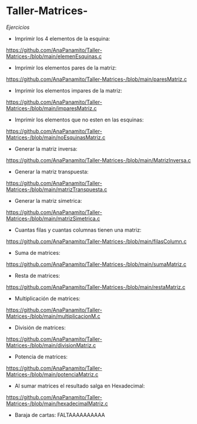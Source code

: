 # Taller-Matrices-

_Ejercicios_ 

- Imprimir los 4 elementos de la esquina: 

https://github.com/AnaPanamito/Taller-Matrices-/blob/main/elemenEsquinas.c 

- Imprimir los elementos pares de la matriz:

https://github.com/AnaPanamito/Taller-Matrices-/blob/main/paresMatriz.c

- Imprimir los elementos impares de la matriz: 

https://github.com/AnaPanamito/Taller-Matrices-/blob/main/imparesMatriz.c

- Imprimir los elementos que no esten en las esquinas: 

https://github.com/AnaPanamito/Taller-Matrices-/blob/main/noEsquinasMatriz.c 

- Generar la matriz inversa: 

https://github.com/AnaPanamito/Taller-Matrices-/blob/main/MatrizInversa.c

- Generar la matriz transpuesta:

https://github.com/AnaPanamito/Taller-Matrices-/blob/main/matrizTranspuesta.c

- Generar la matriz simetrica:

https://github.com/AnaPanamito/Taller-Matrices-/blob/main/matrizSimetrica.c

- Cuantas filas y cuantas columnas tienen una matriz:

https://github.com/AnaPanamito/Taller-Matrices-/blob/main/filasColumn.c

- Suma de matrices: 

https://github.com/AnaPanamito/Taller-Matrices-/blob/main/sumaMatriz.c

- Resta de matrices: 

https://github.com/AnaPanamito/Taller-Matrices-/blob/main/restaMatriz.c

- Multiplicación de matrices: 

https://github.com/AnaPanamito/Taller-Matrices-/blob/main/multiplicacionM.c

- División de matrices: 

https://github.com/AnaPanamito/Taller-Matrices-/blob/main/divisionMatriz.c

- Potencia de matrices: 

https://github.com/AnaPanamito/Taller-Matrices-/blob/main/potenciaMatriz.c

- Al sumar matrices el resultado salga en Hexadecimal:

https://github.com/AnaPanamito/Taller-Matrices-/blob/main/hexadecimalMatriz.c

- Baraja de cartas: FALTAAAAAAAAAA
